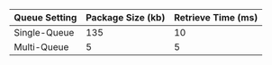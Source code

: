 |Queue Setting | Package Size (kb)| Retrieve Time (ms) |
|-|-|-|
|Single-Queue| 135| 10|
|Multi-Queue| 5| 5|
